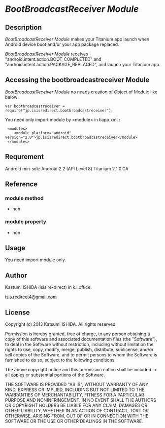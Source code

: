# *BootBroadcastReceiver Module*

## Description

*BootBroadcastReceiver Module* makes your Titanium app launch when Android device boot and/or your app package replaced.

*BootBroadcastReceiver Module* receives "android.intent.action.BOOT_COMPLETED" and "android.intent.action.PACKAGE_REPLACED", and launch your Titanium app.  

## Accessing the bootbroadcastreceiver Module

*BootBroadcastReceiver Module* no neads creation of Object of Module like below:

	var bootbroadcastreceiver = require("jp.isisredirect.bootbroadcastreceiver");

You need only import module by &lt;module&gt; in tiapp.xml :

     <modules>
        <module platform="android" version="2.0">jp.isisredirect.bootbroadcastreceiver</module>
     </modules>

## Requrement

Android min-sdk: Android 2.2 (API Level 8)
Titanium 2.1.0.GA

## Reference

### module method

+ non

### module property

+ non

## Usage

You need import module only.

## Author

Kastumi ISHIDA (isis re-direct) in k.i.office.

isis.redirect4@gmail.com

## License
Copyright (c) 2013 Katsumi ISHIDA. All rights reserved.

Permission is hereby granted, free of charge, to any person obtaining a copy of this software and associated documentation files (the "Software"), to deal in the Software without restriction, including without limitation the rights to use, copy, modify, merge, publish, distribute, sublicense, and/or sell copies of the Software, and to permit persons to whom the Software is furnished to do so, subject to the following conditions:

The above copyright notice and this permission notice shall be included in all copies or substantial portions of the Software.

THE SOFTWARE IS PROVIDED "AS IS", WITHOUT WARRANTY OF ANY KIND, EXPRESS OR IMPLIED, INCLUDING BUT NOT LIMITED TO THE WARRANTIES OF MERCHANTABILITY, FITNESS FOR A PARTICULAR PURPOSE AND NONINFRINGEMENT. IN NO EVENT SHALL THE AUTHORS OR COPYRIGHT HOLDERS BE LIABLE FOR ANY CLAIM, DAMAGES OR OTHER LIABILITY, WHETHER IN AN ACTION OF CONTRACT, TORT OR OTHERWISE, ARISING FROM, OUT OF OR IN CONNECTION WITH THE SOFTWARE OR THE USE OR OTHER DEALINGS IN THE SOFTWARE.
